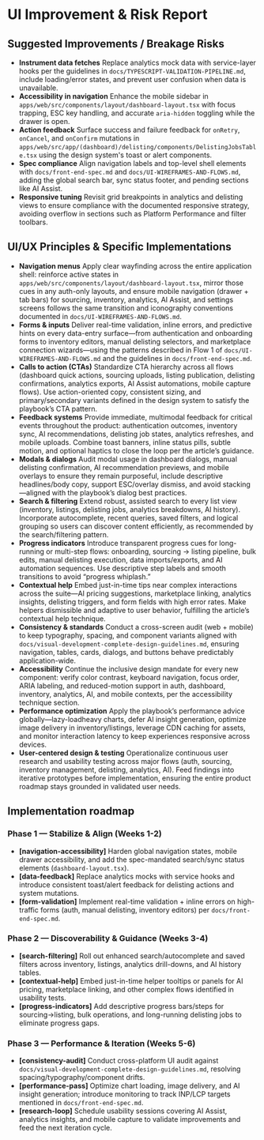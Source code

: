 # UI Improvement & Risk Report

## Suggested Improvements / Breakage Risks

- **Instrument data fetches** Replace analytics mock data with service-layer hooks per the guidelines in `docs/TYPESCRIPT-VALIDATION-PIPELINE.md`, include loading/error states, and prevent user confusion when data is unavailable.
- **Accessibility in navigation** Enhance the mobile sidebar in `apps/web/src/components/layout/dashboard-layout.tsx` with focus trapping, ESC key handling, and accurate `aria-hidden` toggling while the drawer is open.
- **Action feedback** Surface success and failure feedback for `onRetry`, `onCancel`, and `onConfirm` mutations in `apps/web/src/app/(dashboard)/delisting/components/DelistingJobsTable.tsx` using the design system's toast or alert components.
- **Spec compliance** Align navigation labels and top-level shell elements with `docs/front-end-spec.md` and `docs/UI-WIREFRAMES-AND-FLOWS.md`, adding the global search bar, sync status footer, and pending sections like AI Assist.
- **Responsive tuning** Revisit grid breakpoints in analytics and delisting views to ensure compliance with the documented responsive strategy, avoiding overflow in sections such as Platform Performance and filter toolbars.

## UI/UX Principles & Specific Implementations

- **Navigation menus** Apply clear wayfinding across the entire application shell: reinforce active states in `apps/web/src/components/layout/dashboard-layout.tsx`, mirror those cues in any auth-only layouts, and ensure mobile navigation (drawer + tab bars) for sourcing, inventory, analytics, AI Assist, and settings screens follows the same transition and iconography conventions documented in `docs/UI-WIREFRAMES-AND-FLOWS.md`.
- **Forms & inputs** Deliver real-time validation, inline errors, and predictive hints on every data-entry surface—from authentication and onboarding forms to inventory editors, manual delisting selectors, and marketplace connection wizards—using the patterns described in Flow 1 of `docs/UI-WIREFRAMES-AND-FLOWS.md` and the guidelines in `docs/front-end-spec.md`.
- **Calls to action (CTAs)** Standardize CTA hierarchy across all flows (dashboard quick actions, sourcing uploads, listing publication, delisting confirmations, analytics exports, AI Assist automations, mobile capture flows). Use action-oriented copy, consistent sizing, and primary/secondary variants defined in the design system to satisfy the playbook’s CTA pattern.
- **Feedback systems** Provide immediate, multimodal feedback for critical events throughout the product: authentication outcomes, inventory sync, AI recommendations, delisting job states, analytics refreshes, and mobile uploads. Combine toast banners, inline status pills, subtle motion, and optional haptics to close the loop per the article’s guidance.
- **Modals & dialogs** Audit modal usage in dashboard dialogs, manual delisting confirmation, AI recommendation previews, and mobile overlays to ensure they remain purposeful, include descriptive headlines/body copy, support ESC/overlay dismiss, and avoid stacking—aligned with the playbook’s dialog best practices.
- **Search & filtering** Extend robust, assisted search to every list view (inventory, listings, delisting jobs, analytics breakdowns, AI history). Incorporate autocomplete, recent queries, saved filters, and logical grouping so users can discover content efficiently, as recommended by the search/filtering pattern.
- **Progress indicators** Introduce transparent progress cues for long-running or multi-step flows: onboarding, sourcing → listing pipeline, bulk edits, manual delisting execution, data imports/exports, and AI automation sequences. Use descriptive step labels and smooth transitions to avoid “progress whiplash.”
- **Contextual help** Embed just-in-time tips near complex interactions across the suite—AI pricing suggestions, marketplace linking, analytics insights, delisting triggers, and form fields with high error rates. Make helpers dismissible and adaptive to user behavior, fulfilling the article’s contextual help technique.
- **Consistency & standards** Conduct a cross-screen audit (web + mobile) to keep typography, spacing, and component variants aligned with `docs/visual-development-complete-design-guidelines.md`, ensuring navigation, tables, cards, dialogs, and buttons behave predictably application-wide.
- **Accessibility** Continue the inclusive design mandate for every new component: verify color contrast, keyboard navigation, focus order, ARIA labeling, and reduced-motion support in auth, dashboard, inventory, analytics, AI, and mobile contexts, per the accessibility technique section.
- **Performance optimization** Apply the playbook’s performance advice globally—lazy-loadheavy charts, defer AI insight generation, optimize image delivery in inventory/listings, leverage CDN caching for assets, and monitor interaction latency to keep experiences responsive across devices.
- **User-centered design & testing** Operationalize continuous user research and usability testing across major flows (auth, sourcing, inventory management, delisting, analytics, AI). Feed findings into iterative prototypes before implementation, ensuring the entire product roadmap stays grounded in validated user needs.

## Implementation roadmap

### Phase 1 — Stabilize & Align (Weeks 1-2)

- **[navigation-accessibility]** Harden global navigation states, mobile drawer accessibility, and add the spec-mandated search/sync status elements (`dashboard-layout.tsx`).
- **[data-feedback]** Replace analytics mocks with service hooks and introduce consistent toast/alert feedback for delisting actions and system mutations.
- **[form-validation]** Implement real-time validation + inline errors on high-traffic forms (auth, manual delisting, inventory editors) per `docs/front-end-spec.md`.

### Phase 2 — Discoverability & Guidance (Weeks 3-4)

- **[search-filtering]** Roll out enhanced search/autocomplete and saved filters across inventory, listings, analytics drill-downs, and AI history tables.
- **[contextual-help]** Embed just-in-time helper tooltips or panels for AI pricing, marketplace linking, and other complex flows identified in usability tests.
- **[progress-indicators]** Add descriptive progress bars/steps for sourcing→listing, bulk operations, and long-running delisting jobs to eliminate progress gaps.

### Phase 3 — Performance & Iteration (Weeks 5-6)

- **[consistency-audit]** Conduct cross-platform UI audit against `docs/visual-development-complete-design-guidelines.md`, resolving spacing/typography/component drifts.
- **[performance-pass]** Optimize chart loading, image delivery, and AI insight generation; introduce monitoring to track INP/LCP targets mentioned in `docs/front-end-spec.md`.
- **[research-loop]** Schedule usability sessions covering AI Assist, analytics insights, and mobile capture to validate improvements and feed the next iteration cycle.
